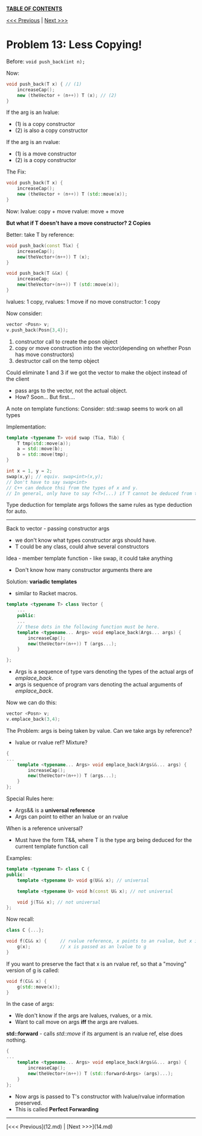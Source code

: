 [**TABLE OF CONTENTS**](toc.md)

[<<< Previous](12.md)   \|   [Next >>>](14.md)

Problem 13: Less Copying!
=========================

Before: `void push_back(int n);`

Now:
```c++
void push_back(T x) { // (1)
	increaseCap();
	new (theVector + (n++)) T (x); // (2)
}
```
If the arg is an lvalue:
- (1) is a copy constructor
- (2) is also a copy constructor

If the arg is an rvalue:
- (1) is a move constructor
- (2) is a copy constructor

The Fix:
```c++
void push_back(T x) {
	increaseCap();
	new (theVector + (n++)) T (std::move(x));
}
```

Now:
lvalue: copy + move
rvalue: move + move

**But what if T doesn't have a move constructor? 2 Copies**

Better: take T by reference:
```c++
void push_back(const T&x) {
	increaseCap();
	new(theVector+(n++)) T (x);
}

void push_back(T &&x) {
	increaseCap;
	new(theVector+(n++)) T (std::move(x));
}
```
lvalues: 1 copy, rvalues: 1 move
if no move constructor: 1 copy

Now consider:
```c++
vector <Posn> v;
v.push_back(Posn{3,4});
```
1. constructor call to create the posn object
2. copy or move construction into the vector(depending on whether Posn has move constructors)
3. destructor call on the temp object

Could eliminate 1 and 3 if we got the vector to make the object instead of the client
- pass args to the vector, not the actual object.
- How? Soon... But first....

A note on template functions:
Consider: std::swap seems to work on all types

Implementation:
```c++
template <typename T> void swap (T&a, T&b) {
	T tmp(std::move(a));
	a = std::move(b);
	b = std::move(tmp);
}

int x = 1, y = 2;
swap(x,y); // equiv. swap<int>(x,y);
// Don't have to say swap<int>
// C++ can deduce thsi from the types of x and y.
// In general, only have to say f<T>(...) if T cannot be deduced from the args.
```

Type deduction for template args follows the same rules as type deduction for auto.

<hr>

Back to vector - passing constructor args
- we don't know what types constructor args should have.
- T could be any class, could ahve several constructors

Idea - member template function - like swap, it could take anything
- Don't know how many constructor arguments there are

Solution: __variadic templates__
- similar to Racket macros.

```c++
template <typename T> class Vector {
	...
	public:
	...
	// these dots in the following function must be here.
	template <typename... Args> void emplace_back(Args... args) {
		increaseCap();
		new(theVector+(n++)) T (args...);
	}

};
```
- Args is a sequence of type vars denoting the types of the actual args of <i>emplace_back</i>.
- args is sequence of program vars denoting the actual arguments of <i>emplace_back</i>.

Now we can do this:
```c++
vector <Posn> v;
v.emplace_back(3,4);
```

The Problem: args is being taken by value. Can we take args by reference?
- lvalue or rvalue ref? Mixture?

```c++
{
...
	template <typename... Args> void emplace_back(Args&&... args) {
		increaseCap();
		new(theVector+(n++)) T (args...);
	}
};
```
Special Rules here:
- Args&& is a __universal reference__
- Args can point to either an lvalue or an rvalue

When is a reference universal?
- Must have the form T&&, where T is the type arg being deduced for the current template function call

Examples:
```c++
template <typename T> class C {
public:
	template <typename U> void g(U&& x); // universal

	template <typename U> void h(const U& x); // not universal

	void j(T&& x); // not universal
};
```

Now recall:
```c++
class C {...};

void f(C&& x) { 	// rvalue reference, x points to an rvalue, but x is an lvalue
	g(x); 			// x is passed as an lvalue to g
}
```

If you want to preserve the fact that x is an rvalue ref, so that a "moving" version of g is called:
```c++
void f(C&& x) {
	g(std::move(x));
}
```

In the case of args:
- We don't know if the args are lvalues, rvalues, or a mix.
- Want to call move on args __iff__ the args are rvalues.

__std::forward__ - calls _std::move_ if its argument is an rvalue ref, else does nothing.
```c++
{
...
	template <typename... Args> void emplace_back(Args&&... args) {
		increaseCap();
		new(theVector+(n++)) T (std::forward<Args> (args)...);
	}
};
```
- Now args is passed to T's constructor with lvalue/rvalue information preserved.
- This is called __Perfect Forwarding__
<hr>
[<<< Previous](12.md)   |   [Next >>>](14.md)
